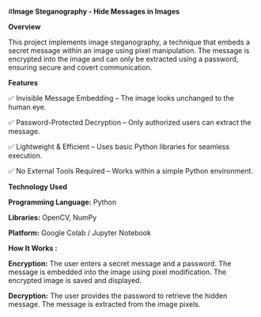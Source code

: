 #**Image Steganography - Hide Messages in Images**


**Overview**

This project implements image steganography, a technique that embeds a secret message within an image using pixel manipulation. The message is encrypted into the image and can only be extracted using a password, ensuring secure and covert communication.

**Features**

✅ Invisible Message Embedding – The image looks unchanged to the human eye.

✅ Password-Protected Decryption – Only authorized users can extract the message.

✅ Lightweight & Efficient – Uses basic Python libraries for seamless execution.

✅ No External Tools Required – Works within a simple Python environment.

**Technology Used**

**Programming Language:** Python

**Libraries:** OpenCV, NumPy

**Platform:** Google Colab / Jupyter Notebook

**How It Works :** 

**Encryption:**
The user enters a secret message and a password.
The message is embedded into the image using pixel modification.
The encrypted image is saved and displayed.

**Decryption:**
The user provides the password to retrieve the hidden message.
The message is extracted from the image pixels.
